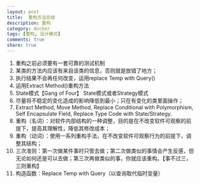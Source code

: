 ```yaml
---
layout: post
title:  重构方法总结
description: 重构
category: docker
tags: [重构, 设计模式]
comments: true
share: true
---
```


1. 重构之前必须要有一套可靠的测试机制
2. 某类的方法内应该有来自该类的信息，否则就是放错了地方；
3. 执行结果不会再任何改变，运用replace Temp with Query()
4. 运用Extract Method()重构方法
5. State模式【Gang of Four】 State模式或者Strategy模式
6. 尽量将不稳定的变化造成的影响降低到最小；只在有变化的类里面操作；
7. Extract Method, Move Method, Replace Conditional with Polymorphism, Self Encapsulate Field, Replace Type Code with State/Strategy.
8. 重构（名词）：对软件内部结构的一种调整，目的是在不改变软件可观察的前提下，提高其理解性，降低其修改成本；
9. 重构（动词）：使用一系列重构手法，在不改变软件可观察行为的前提下，调整其结构；
10. 三次准则：第一次做某件事时只管去做；第二次做类似的事情会产生反感，但无论如何还是可以去做；第三次再做类似的事，你就应该重构。【事不过三，三则重构】
11. 构造函数：Replace Temp with Query（以查询取代临时变量）